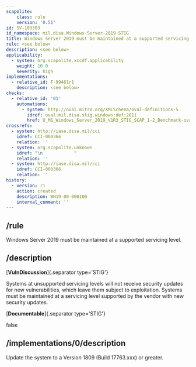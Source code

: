 ```yaml
---
scapolite:
    class: rule
    version: '0.51'
id: SV-103303
id_namespace: mil.disa.Windows-Server-2019-STIG
title: Windows Server 2019 must be maintained at a supported servicing level.
rule: <see below>
description: <see below>
applicability:
  - system: org.scapolite.xccdf.applicability
    weight: 10.0
    severity: high
implementations:
  - relative_id: F-99461r1
    description: <see below>
checks:
  - relative_id: '01'
    automations:
      - system: http://oval.mitre.org/XMLSchema/oval-definitions-5
        idref: oval:mil.disa.stig.windows:def:2011
        href: U_MS_Windows_Server_2019_V1R3_STIG_SCAP_1-2_Benchmark-oval.xml
crossrefs:
  - system: http://iase.disa.mil/cci
    idref: CCI-000366
    relation: ''
  - system: org.scapolite.unknown
    idref: "\n            "
    relation: ''
  - system: http://iase.disa.mil/cci
    idref: CCI-000366
    relation: ''
history:
  - version: r1
    action: created
    description: WN19-00-000100
    internal_comment: ''
---
```



## /rule

Windows Server 2019 must be maintained at a supported servicing level.

## /description

[**VulnDiscussion**]{.separator type='STIG'}

Systems at unsupported servicing levels will not receive security updates for new vulnerabilities, which leave them subject to exploitation. Systems must be maintained at a servicing level supported by the vendor with new security updates.

[**Documentable**]{.separator type='STIG'}

false

## /implementations/0/description

Update the system to a Version 1809 (Build 17763.xxx) or greater.
